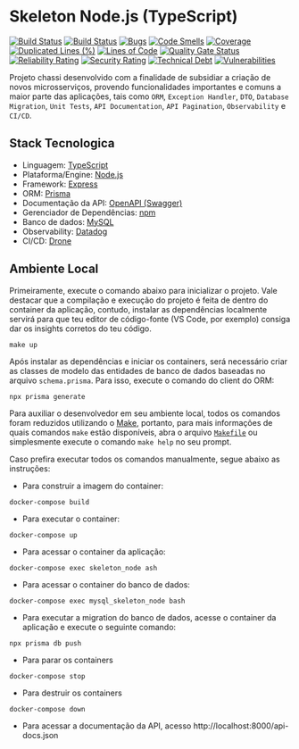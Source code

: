 # Skeleton Node.js (TypeScript)

[![Build Status](https://github-drone.superlogica.com/api/badges/Superlogica/skeleton-nodejs-api/status.svg?ref=refs/heads/staging)](https://github-drone.superlogica.com/Superlogica/skeleton-nodejs-api)
[![Build Status](https://github-drone.superlogica.com/api/badges/Superlogica/skeleton-nodejs-api/status.svg?ref=refs/heads/prod)](https://github-drone.superlogica.com/Superlogica/skeleton-nodejs-api)
[![Bugs](https://sonar.superlogica.com/api/project_badges/measure?project=skeleton-nodejs&metric=bugs)](https://sonar.superlogica.com/dashboard?id=skeleton-nodejs)
[![Code Smells](https://sonar.superlogica.com/api/project_badges/measure?project=skeleton-nodejs&metric=code_smells)](https://sonar.superlogica.com/dashboard?id=skeleton-nodejs)
[![Coverage](https://sonar.superlogica.com/api/project_badges/measure?project=skeleton-nodejs&metric=coverage)](https://sonar.superlogica.com/dashboard?id=skeleton-nodejs)
[![Duplicated Lines (%)](https://sonar.superlogica.com/api/project_badges/measure?project=skeleton-nodejs&metric=duplicated_lines_density)](https://sonar.superlogica.com/dashboard?id=skeleton-nodejs)
[![Lines of Code](https://sonar.superlogica.com/api/project_badges/measure?project=skeleton-nodejs&metric=ncloc)](https://sonar.superlogica.com/dashboard?id=skeleton-nodejs)
[![Quality Gate Status](https://sonar.superlogica.com/api/project_badges/measure?project=skeleton-nodejs&metric=alert_status)](https://sonar.superlogica.com/dashboard?id=skeleton-nodejs)
[![Reliability Rating](https://sonar.superlogica.com/api/project_badges/measure?project=skeleton-nodejs&metric=reliability_rating)](https://sonar.superlogica.com/dashboard?id=skeleton-nodejs)
[![Security Rating](https://sonar.superlogica.com/api/project_badges/measure?project=skeleton-nodejs&metric=security_rating)](https://sonar.superlogica.com/dashboard?id=skeleton-nodejs)
[![Technical Debt](https://sonar.superlogica.com/api/project_badges/measure?project=skeleton-nodejs&metric=sqale_index)](https://sonar.superlogica.com/dashboard?id=skeleton-nodejs)
[![Vulnerabilities](https://sonar.superlogica.com/api/project_badges/measure?project=skeleton-nodejs&metric=vulnerabilities)](https://sonar.superlogica.com/dashboard?id=skeleton-nodejs)


Projeto chassi desenvolvido com a finalidade de subsidiar a criação de novos microsserviços, provendo funcionalidades importantes e comuns a maior parte das aplicações, tais como `ORM`, `Exception Handler`, `DTO`, `Database Migration`, `Unit Tests`, `API Documentation`, `API Pagination`, `Observability` e `CI/CD`.

## Stack Tecnologica

 - Linguagem: [TypeScript](https://www.typescriptlang.org/)
 - Plataforma/Engine: [Node.js](https://nodejs.org/en/)
 - Framework: [Express](https://expressjs.com/)
 - ORM: [Prisma](https://www.prisma.io/)
 - Documentação da API: [OpenAPI (Swagger)](https://swagger.io/specification/)
 - Gerenciador de Dependências: [npm](https://www.npmjs.com/)
 - Banco de dados: [MySQL](https://www.mysql.com/)
 - Observability: [Datadog](https://app.datadoghq.com)
 - CI/CD: [Drone](https://github-drone.superlogica.com/Superlogica/skeleton-nodejs-api)


## Ambiente Local


Primeiramente, execute o comando abaixo para inicializar o projeto. Vale destacar que a compilação e execução do projeto é feita de dentro do container da aplicação, contudo, instalar as dependências localmente servirá para que teu editor de código-fonte (VS Code, por exemplo) consiga dar os insights corretos do teu código.

```
make up
```

Após instalar as dependências e iniciar os containers, será necessário criar as classes de modelo das entidades de banco de dados baseadas no arquivo `schema.prisma`. Para isso, execute o comando do client do ORM:

```
npx prisma generate
```

Para auxiliar o desenvolvedor em seu ambiente local, todos os comandos foram reduzidos utilizando o [Make](https://opensource.com/article/18/8/what-how-makefile), portanto, para mais informações de quais comandos `make` estão disponíveis, abra o arquivo [`Makefile`](./Makefile) ou simplesmente execute o comando `make help` no seu prompt.


Caso prefira executar todos os comandos manualmente, segue abaixo as instruções:

- Para construir a imagem do container:

```
docker-compose build
```

- Para executar o container:

```
docker-compose up
```

- Para acessar o container da aplicação:

```
docker-compose exec skeleton_node ash
```

- Para acessar o container do banco de dados:

```
docker-compose exec mysql_skeleton_node bash
```

- Para executar a migration do banco de dados, acesse o container da aplicação e execute o seguinte comando:

```
npx prisma db push
```

- Para parar os containers

```
docker-compose stop
```

- Para destruir os containers

```
docker-compose down
```

- Para acessar a documentação da API, acesso http://localhost:8000/api-docs.json
